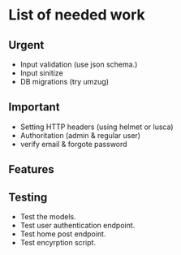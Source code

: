 # List of needed work

## Urgent

- Input validation (use json schema.)
- Input sinitize
- DB migrations (try umzug)

## Important

- Setting HTTP headers (using helmet or lusca)
- Authoritation (admin & regular user)
- verify email & forgote password

## Features

## Testing

- Test the models.
- Test user authentication endpoint.
- Test home post endpoint.
- Test encyrption script.
